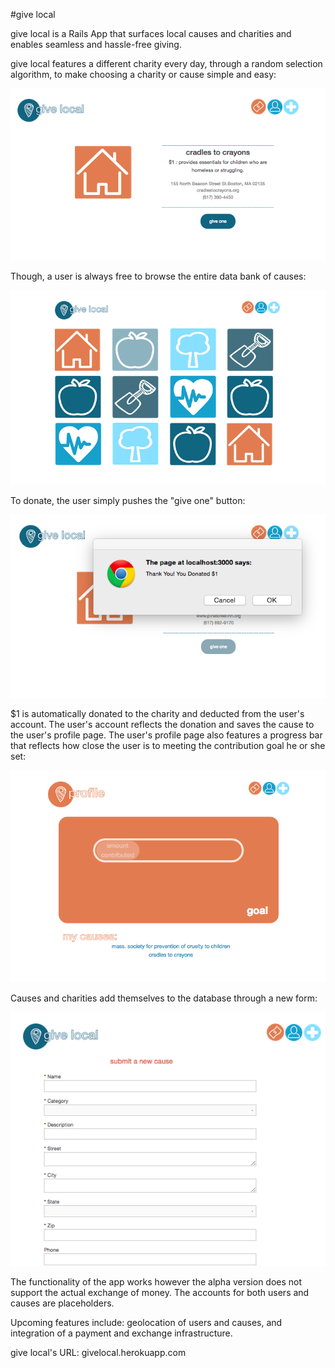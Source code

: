 #give local

give local is a Rails App that surfaces local causes and charities and enables seamless and hassle-free giving.

give local features a different charity every day, through a random selection algorithm, to make choosing a charity or cause simple and easy:

![alt tag](/screenshots/feature_page.png)

Though, a user is always free to browse the entire data bank of causes:

![alt tag](/screenshots/index_page.png)

To donate, the user simply pushes the "give one" button:

![alt tag](/screenshots/give_one_page.png)

$1 is automatically donated to the charity and deducted from the user's account. The user's account reflects the donation and saves the cause to the user's profile page. The user's profile page also features a progress bar that reflects how close the user is to meeting the contribution goal he or she set:

![alt tag](/screenshots/profile_page.png)

Causes and charities add themselves to the database through a new form:

![alt tag](/screenshots/add_cause_page.png)

The functionality of the app works however the alpha version does not support the actual exchange of money. The accounts for both users and causes are placeholders.

Upcoming features include: geolocation of users and causes, and integration of a payment and exchange infrastructure.

give local's URL: givelocal.herokuapp.com